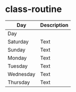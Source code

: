 # class-routine

| Day | Description |
| ----------- | ----------- |
| Day |  |
| Saturday | Text |
| Sunday | Text |
| Monday | Text |
| Tuesday | Text |
| Wednesday | Text |
| Thursday | Text |
